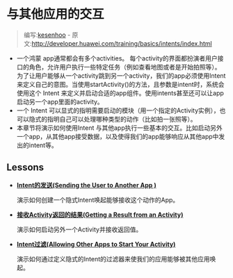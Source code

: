 # 与其他应用的交互

> 编写:[kesenhoo](https://github.com/kesenhoo) - 原文:<http://developer.huawei.com/training/basics/intents/index.html>

* 一个鸿蒙 app通常都会有多个activities。 每个activity的界面都扮演者用户接口的角色，允许用户执行一些特定任务（例如查看地图或者是开始拍照等）。为了让用户能够从一个activity跳到另一个activity，我们的app必须使用Intent来定义自己的意图。当使用startActivity()的方法，且参数是intent时，系统会使用这个 Intent 来定义并启动合适的app组件。使用intents甚至还可以让app启动另一个app里面的activity。
* 一个 Intent 可以显式的指明需要启动的模块（用一个指定的Activity实例），也可以隐式的指明自己可以处理哪种类型的动作（比如拍一张照等）。
* 本章节将演示如何使用Intent 与其他app执行一些基本的交互。比如启动另外一个app，从其他app接受数据，以及使得我们的app能够响应从其他app中发出的intent等。

## Lessons
* [**Intent的发送(Sending the User to Another App )**](sending.html)

  演示如何创建一个隐式Intent唤起能够接收这个动作的App。


* [**接收Activity返回的结果(Getting a Result from an Activity)**](result.html)

  演示如何启动另外一个Activity并接收返回值。


* [**Intent过滤(Allowing Other Apps to Start Your Activity)**](filters.html)

  演示如何通过定义隐式的Intent的过滤器来使我们的应用能够被其他应用唤起。
